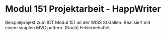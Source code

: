 # Modul 151 Projektarbeit - HappWriter

Beispielprojekt zum ICT Modul 151 an der WISS St.Gallen. Realisiert mit einem simplen MVC pattern.
(Noch) Fehlerbehaftet.

